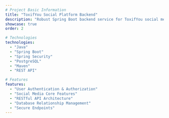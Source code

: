 ```yaml
---
# Project Basic Information
title: "ToxifYou Social Platform Backend"
description: "Robust Spring Boot backend service for ToxifYou social media platform, featuring user management, social interactions, and secure API endpoints"
showcase: true
order: 2

# Technologies
technologies:
  - "Java"
  - "Spring Boot"
  - "Spring Security"
  - "PostgreSQL"
  - "Maven"
  - "REST API"

# Features
features:
  - "User Authentication & Authorization"
  - "Social Media Core Features"
  - "RESTful API Architecture"
  - "Database Relationship Management"
  - "Secure Endpoints"
---
```

